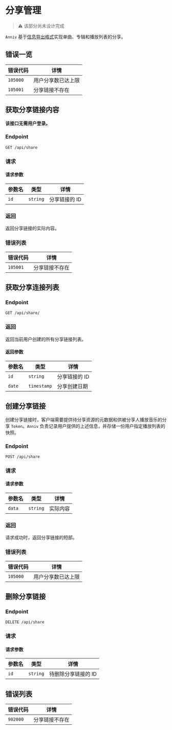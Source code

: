 # 分享管理

> ⚠️ 该部分尚未设计完成

`Anniv` 基于[信息导出格式](./export-format/00.readme.md)实现单曲、专辑和播放列表的分享。

## 错误一览

| 错误代码 | 详情               |
| -------- | ------------------ |
| `105000` | 用户分享数已达上限 |
| `105001` | 分享链接不存在     |

## 获取分享链接内容

**该接口无需用户登录。**

### Endpoint

`GET /api/share`

### 请求

#### 请求参数

| 参数名 | 类型     | 详情          |
| ------ | -------- | ------------- |
| `id`   | `string` | 分享链接的 ID |

### 返回

返回分享链接的实际内容。

### 错误列表

| 错误代码 | 详情           |
| -------- | -------------- |
| `105001` | 分享链接不存在 |

## 获取分享连接列表

### Endpoint

`GET /api/share/`

### 返回

返回当前用户创建的所有分享链接列表。

#### 返回参数

| 参数名 | 类型        | 详情          |
| ------ | ----------- | ------------- |
| `id`   | `string`    | 分享链接的 ID |
| `date` | `timestamp` | 分享创建日期  |

## 创建分享链接

创建分享链接时，客户端需要提供待分享资源的元数据和供被分享人播放音乐的分享 `Token`。`Anniv` 负责记录用户提供的上述信息，并存储一份用户指定播放列表的快照。

### Endpoint

`POST /api/share`

### 请求

#### 请求参数

| 参数名 | 类型     | 详情     |
| ------ | -------- | -------- |
| `data` | `string` | 实际内容 |

### 返回

请求成功时，返回分享链接的短部。

### 错误列表

| 错误代码 | 详情               |
| -------- | ------------------ |
| `105000` | 用户分享数已达上限 |

## 删除分享链接

### Endpoint

`DELETE /api/share`

### 请求

#### 请求参数

| 参数名 | 类型     | 详情                |
| ------ | -------- | ------------------- |
| `id`   | `string` | 待删除分享链接的 ID |

## 错误列表

| 错误代码 | 详情           |
| -------- | -------------- |
| `902000` | 分享链接不存在 |
